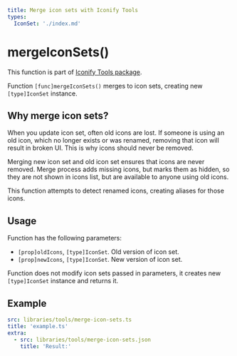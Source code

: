 ```yaml
title: Merge icon sets with Iconify Tools
types:
  IconSet: './index.md'
```

# mergeIconSets()

This function is part of [Iconify Tools package](../index.md).

Function `[func]mergeIconSets()` merges to icon sets, creating new `[type]IconSet` instance.

## Why merge icon sets?

When you update icon set, often old icons are lost. If someone is using an old icon, which no longer exists or was renamed, removing that icon will result in broken UI. This is why icons should never be removed.

Merging new icon set and old icon set ensures that icons are never removed. Merge process adds missing icons, but marks them as hidden, so they are not shown in icons list, but are available to anyone using old icons.

This function attempts to detect renamed icons, creating aliases for those icons.

## Usage

Function has the following parameters:

- `[prop]oldIcons`, `[type]IconSet`. Old version of icon set.
- `[prop]newIcons`, `[type]IconSet`. New version of icon set.

Function does not modify icon sets passed in parameters, it creates new `[type]IconSet` instance and returns it.

## Example

```yaml
src: libraries/tools/merge-icon-sets.ts
title: 'example.ts'
extra:
  - src: libraries/tools/merge-icon-sets.json
    title: 'Result:'
```
